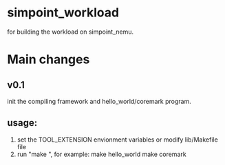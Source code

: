 # simpoint_workload
for building the workload on simpoint_nemu.

# Main changes
## v0.1
init the compiling framework and hello_world/coremark program.
## usage:
1) set the TOOL_EXTENSION envionment variables or modify lib/Makefile file
2) run "make <workload>", for example:
  make hello_world
  make coremark





